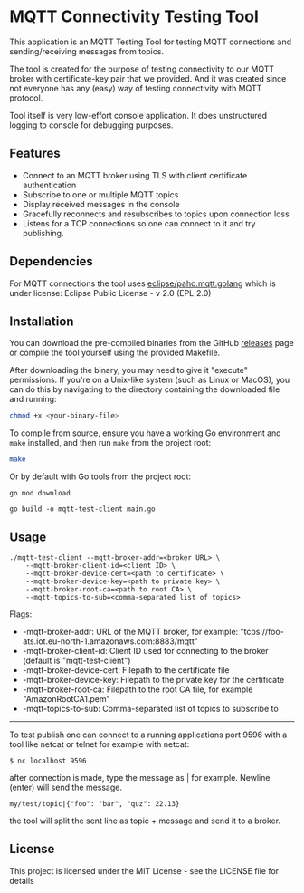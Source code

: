 # MQTT Connectivity Testing Tool

This application is an MQTT Testing Tool for testing MQTT connections and sending/receiving messages from topics.

The tool is created for the purpose of testing connectivity to our MQTT broker with certificate-key pair that we provided.
And it was created since not everyone has any (easy) way of testing connectivity with MQTT protocol.

Tool itself is very low-effort console application. It does unstructured logging to console for debugging purposes.

## Features

- Connect to an MQTT broker using TLS with client certificate authentication
- Subscribe to one or multiple MQTT topics
- Display received messages in the console
- Gracefully reconnects and resubscribes to topics upon connection loss
- Listens for a TCP connections so one can connect to it  and try publishing.

## Dependencies

For MQTT connections the tool uses [eclipse/paho.mqtt.golang](https://github.com/eclipse/paho.mqtt.golang)
which is under license: Eclipse Public License - v 2.0 (EPL-2.0)

## Installation

You can download the pre-compiled binaries from the GitHub [releases](https://github.com/Kapacity-io/mqtt-test-client/releases) page or compile the tool yourself using the provided Makefile.

After downloading the binary, you may need to give it "execute" permissions.
If you're on a Unix-like system (such as Linux or MacOS), 
you can do this by navigating to the directory containing the downloaded file and running:

```sh
chmod +x <your-binary-file>
```

To compile from source, ensure you have a working Go environment and `make` installed, and then run `make` from the project root:

```bash
make
```

Or by default with Go tools from the project root:
```
go mod download

go build -o mqtt-test-client main.go

```

## Usage

```
./mqtt-test-client --mqtt-broker-addr=<broker URL> \
    --mqtt-broker-client-id=<client ID> \
    --mqtt-broker-device-cert=<path to certificate> \
    --mqtt-broker-device-key=<path to private key> \
    --mqtt-broker-root-ca=<path to root CA> \
    --mqtt-topics-to-sub=<comma-separated list of topics>
```

Flags:
-    -mqtt-broker-addr: URL of the MQTT broker, for example: "tcps://foo-ats.iot.eu-north-1.amazonaws.com:8883/mqtt"
-    -mqtt-broker-client-id: Client ID used for connecting to the broker (default is "mqtt-test-client")
-    -mqtt-broker-device-cert: Filepath to the certificate file
-    -mqtt-broker-device-key: Filepath to the private key for the certificate
-    -mqtt-broker-root-ca: Filepath to the root CA file, for example "AmazonRootCA1.pem"
-    -mqtt-topics-to-sub: Comma-separated list of topics to subscribe to

---

To test publish one can connect to a running applications port 9596 with a tool like netcat or telnet
for example with netcat:

```
$ nc localhost 9596
```

after connection is made, type the message as <topic-to-pub>|<message-to-publish>
for example. Newline (enter) will send the message.

```
my/test/topic|{"foo": "bar", "quz": 22.13}
```

the tool will split the sent line as topic + message and send it to a broker.


## License

This project is licensed under the MIT License - see the LICENSE file for details
